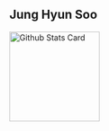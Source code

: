 Jung Hyun Soo
---

<!-- ![hyunsb's GitHub stats](https://github-readme-stats.vercel.app/api?username=hyunsb&show_icons=true&theme=github_dark) 
![hyunsb's github stats](https://github-readme-stats.vercel.app/api/top-langs/?username=hyunsb&show_icons=true&hide_border=true&title_color=004386&icon_color=004386&layout=compact)](https://github.com/hyunsb) -->

<!-- markdownlint-disable MD033 -->
<a href="https://github.com/anuraghazra/github-readme-stats#github-stats-card">
  <img
    src="https://github-readme-stats.vercel.app/api?username=hyunsb&hide_title=true&show_icons=true&include_all_commits=true&count_private=true&hide_border=true&theme=onedark&title_color=5f4b8b&text_color=f0eee9&icon_color=00abc0"
    alt="Github Stats Card"
    height="160"
/></a>
